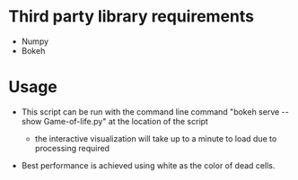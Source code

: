 # Third party library requirements
* Numpy
* Bokeh

# Usage

* This script can be run with the command line command "bokeh serve --show Game-of-life.py" at the location of the script

    - the interactive visualization will take up to a minute to load due to processing required

* Best performance is achieved using white as the color of dead cells.